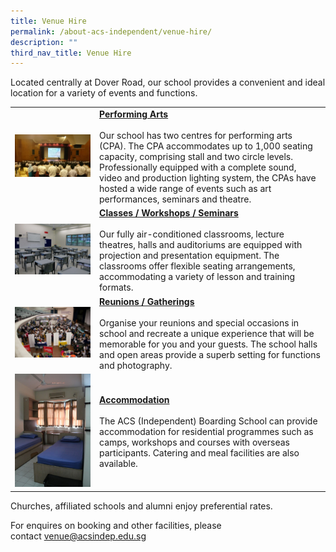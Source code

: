 ```yaml
---
title: Venue Hire
permalink: /about-acs-independent/venue-hire/
description: ""
third_nav_title: Venue Hire
---
```


Located centrally at Dover Road, our school provides a convenient and ideal location for a variety of events and functions.

|   |   |
|:---:|---|
|  <a href="/images/About%20ACS(I)/Venue%20Hire/CPA2_2.jpg"> <img src="/images/About%20ACS(I)/Venue%20Hire/CPA2_2.jpg" style="width:1000%"></a> | <u><b>Performing Arts</b></u><br><br>Our school has two centres for performing arts (CPA). The CPA accommodates up to 1,000 seating capacity, comprising stall and two circle levels. Professionally equipped with a complete sound, video and production lighting system, the CPAs have hosted a wide range of events such as art performances, seminars and theatre.  |
|  <a href="/images/About%20ACS(I)/Venue%20Hire/Class-Room-Junior-BLock_02-e1458273568645.jpg"> <img src="/images/About%20ACS(I)/Venue%20Hire/Class-Room-Junior-BLock_02-e1458273568645.jpg" style="width:100%"></a> |  <u><b>Classes / Workshops / Seminars</b></u><br><br>Our fully air-conditioned classrooms, lecture theatres, halls and auditoriums are equipped with projection and presentation equipment. The classrooms offer flexible seating arrangements, accommodating a variety of lesson and training formats. |
|  <a href="/images/About%20ACS(I)/Venue%20Hire/02audi1_people-e1458522687789.jpg"> <img src="/images/About%20ACS(I)/Venue%20Hire/02audi1_people-e1458522687789.jpg" style="width:100%"></a> | 	<u><b>Reunions / Gatherings</b></u><br><br>Organise your reunions and special occasions in school and recreate a unique experience that will be memorable for you and your guests. The school halls and open areas provide a superb setting for functions and photography.  |
|  <a href="/images/About%20ACS(I)/Venue%20Hire/BS-Two-bedder.jpg"> <img src="/images/About%20ACS(I)/Venue%20Hire/BS-Two-bedder.jpg" style="width:100%"></a> | <u><b>Accommodation</b></u><br><br>The ACS (Independent) Boarding School can provide accommodation for residential programmes such as camps, workshops and courses with overseas participants. Catering and meal facilities are also available.  |


Churches, affiliated schools and alumni enjoy preferential rates.

For enquires on booking and other facilities, please contact [venue@acsindep.edu.sg](mailto:venue@acsindep.edu.sg)